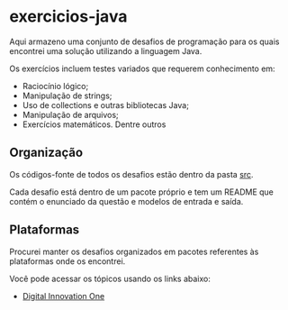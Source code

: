 # exercicios-java

Aqui armazeno uma conjunto de desafios de programação para os quais encontrei uma solução utilizando a linguagem Java.

Os exercícios incluem testes variados que requerem conhecimento em:

- Raciocínio lógico;
- Manipulação de strings;
- Uso de collections e outras bibliotecas Java;
- Manipulação de arquivos;
- Exercícios matemáticos. Dentre outros

## Organização

Os códigos-fonte de todos os desafios estão dentro da pasta [src](https://github.com/MRonald/exercicios-java/tree/master/src).

Cada desafio está dentro de um pacote próprio e tem um README que contém o enunciado da questão e modelos de entrada e saída.

## Plataformas

Procurei manter os desafios organizados em pacotes referentes às plataformas onde os encontrei.

Você pode acessar os tópicos usando os links abaixo:

- [Digital Innovation One](https://github.com/MRonald/exercicios-java/tree/master/src/digitalinnovationone)

